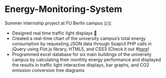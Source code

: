 # Energy-Monitoring-System 

Summer internship project at FU Berlin campus :de:
- Designed real time traffic light displays :vertical_traffic_light:
- Created a real-time chart of the university campus’s total energy consumption by requesting JSON data through SoapUI PHP calls in jQuery using Flot.js library, HTML5, and CSS3 (Check it out #[here](http://userpage.fu-berlin.de/uas/ems/flot)! 
- Programmed excel database for six main buildings of the university campus by calculating their monthly energy performance and displayed the results in traffic light interactive displays, bar graphs, and CO2 emission conversion tree diagrams 
